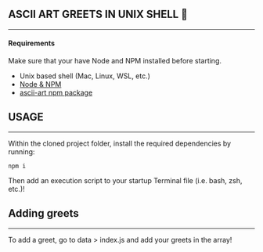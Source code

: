 ## ASCII ART GREETS IN UNIX SHELL :star_struck:
------------------------------

#### Requirements

Make sure that your have Node and NPM installed before starting.

* Unix based shell (Mac, Linux, WSL, etc.)
* [Node & NPM](https://docs.npmjs.com/downloading-and-installing-node-js-and-npm)
* [ascii-art npm package](https://npm.io/package/ascii-art)


## USAGE
-----

Within the cloned project folder, install the required dependencies by running:

    npm i

Then add an execution script to your startup Terminal file (i.e. bash, zsh, etc.)! 

## Adding greets
-------------

To add a greet, go to data > index.js and add your greets in the array!